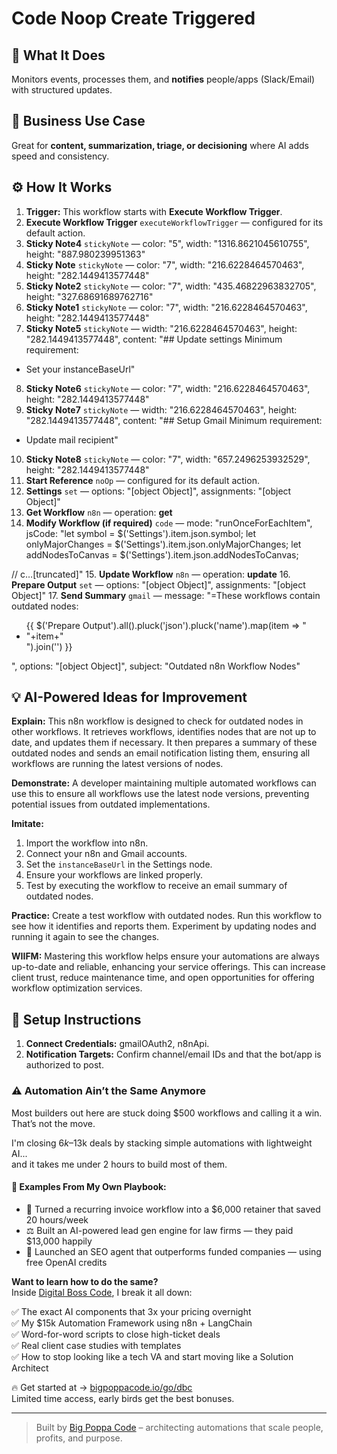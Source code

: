# Code Noop Create Triggered
  ## 🚀 What It Does
  Monitors events, processes them, and **notifies** people/apps (Slack/Email) with structured updates.
  
  ## 💼 Business Use Case
  Great for **content, summarization, triage, or decisioning** where AI adds speed and consistency.
  
  ## ⚙️ How It Works
  1. **Trigger:** This workflow starts with **Execute Workflow Trigger**.
  2. **Execute Workflow Trigger** `executeWorkflowTrigger` — configured for its default action.
3. **Sticky Note4** `stickyNote` — color: "5", width: "1316.8621045610755", height: "887.980239951363"
4. **Sticky Note** `stickyNote` — color: "7", width: "216.6228464570463", height: "282.1449413577448"
5. **Sticky Note2** `stickyNote` — color: "7", width: "435.46822963832705", height: "327.68691689762716"
6. **Sticky Note1** `stickyNote` — color: "7", width: "216.6228464570463", height: "282.1449413577448"
7. **Sticky Note5** `stickyNote` — width: "216.6228464570463", height: "282.1449413577448", content: "## Update settings
Minimum requirement:
- Set your instanceBaseUrl"
8. **Sticky Note6** `stickyNote` — color: "7", width: "216.6228464570463", height: "282.1449413577448"
9. **Sticky Note7** `stickyNote` — width: "216.6228464570463", height: "282.1449413577448", content: "## Setup Gmail
Minimum requirement:
- Update mail recipient"
10. **Sticky Note8** `stickyNote` — color: "7", width: "657.2496253932529", height: "282.1449413577448"
11. **Start Reference** `noOp` — configured for its default action.
12. **Settings** `set` — options: "[object Object]", assignments: "[object Object]"
13. **Get Workflow** `n8n` — operation: **get**
14. **Modify Workflow (if required)** `code` — mode: "runOnceForEachItem", jsCode: "let symbol = $('Settings').item.json.symbol;
let onlyMajorChanges = $('Settings').item.json.onlyMajorChanges;
let addNodesToCanvas = $('Settings').item.json.addNodesToCanvas;

// c…[truncated]"
15. **Update Workflow** `n8n` — operation: **update**
16. **Prepare Output** `set` — options: "[object Object]", assignments: "[object Object]"
17. **Send Summary** `gmail` — message: "=These workflows contain outdated nodes:<br>
<ul>
{{ $('Prepare Output').all().pluck('json').pluck('name').map(item => "<li>"+item+"</li>").join('') }}
</ul>", options: "[object Object]", subject: "Outdated n8n Workflow Nodes"
  
  ## 💡 AI-Powered Ideas for Improvement
  **Explain:** This n8n workflow is designed to check for outdated nodes in other workflows. It retrieves workflows, identifies nodes that are not up to date, and updates them if necessary. It then prepares a summary of these outdated nodes and sends an email notification listing them, ensuring all workflows are running the latest versions of nodes.

**Demonstrate:** A developer maintaining multiple automated workflows can use this to ensure all workflows use the latest node versions, preventing potential issues from outdated implementations.

**Imitate:** 
1. Import the workflow into n8n.
2. Connect your n8n and Gmail accounts.
3. Set the `instanceBaseUrl` in the Settings node.
4. Ensure your workflows are linked properly.
5. Test by executing the workflow to receive an email summary of outdated nodes.

**Practice:** Create a test workflow with outdated nodes. Run this workflow to see how it identifies and reports them. Experiment by updating nodes and running it again to see the changes.

**WIIFM:** Mastering this workflow helps ensure your automations are always up-to-date and reliable, enhancing your service offerings. This can increase client trust, reduce maintenance time, and open opportunities for offering workflow optimization services.
  
  ## 🔧 Setup Instructions
  1. **Connect Credentials:** gmailOAuth2, n8nApi.
2. **Notification Targets:** Confirm channel/email IDs and that the bot/app is authorized to post.
  
### ⚠️ Automation Ain’t the Same Anymore

Most builders out here are stuck doing $500 workflows and calling it a win.  
That’s not the move.  

I'm closing $6k–$13k deals by stacking simple automations with lightweight AI...  
and it takes me under 2 hours to build most of them.

#### 🧠 Examples From My Own Playbook:
- 🔁 Turned a recurring invoice workflow into a $6,000 retainer that saved 20 hours/week  
- ⚖️ Built an AI-powered lead gen engine for law firms — they paid $13,000 happily  
- 🚀 Launched an SEO agent that outperforms funded companies — using free OpenAI credits  

**Want to learn how to do the same?**  
Inside [Digital Boss Code](https://bigpoppacode.io/go/dbc), I break it all down:

✅ The exact AI components that 3x your pricing overnight  
✅ My $15k Automation Framework using n8n + LangChain  
✅ Word-for-word scripts to close high-ticket deals  
✅ Real client case studies with templates  
✅ How to stop looking like a tech VA and start moving like a Solution Architect  

🔥 Get started at → [bigpoppacode.io/go/dbc](https://bigpoppacode.io/go/dbc)  
Limited time access, early birds get the best bonuses.

---
> Built by [Big Poppa Code](https://bigpoppacode.io) – architecting automations that scale people, profits, and purpose.
  